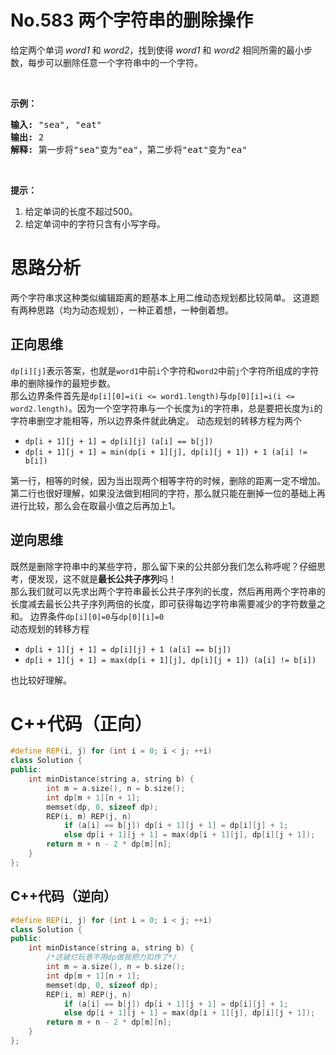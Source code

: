 # No.583 两个字符串的删除操作
<p>给定两个单词&nbsp;<em>word1&nbsp;</em>和&nbsp;<em>word2</em>，找到使得&nbsp;<em>word1&nbsp;</em>和&nbsp;<em>word2&nbsp;</em>相同所需的最小步数，每步可以删除任意一个字符串中的一个字符。</p>

<p>&nbsp;</p>

<p><strong>示例：</strong></p>

<pre><strong>输入:</strong> "sea", "eat"
<strong>输出:</strong> 2
<strong>解释:</strong> 第一步将"sea"变为"ea"，第二步将"eat"变为"ea"
</pre>

<p>&nbsp;</p>

<p><strong>提示：</strong></p>

<ol>
	<li>给定单词的长度不超过500。</li>
	<li>给定单词中的字符只含有小写字母。</li>
</ol>

# 思路分析
两个字符串求这种类似编辑距离的题基本上用二维动态规划都比较简单。
这道题有两种思路（均为动态规划），一种正着想，一种倒着想。
## 正向思维
`dp[i][j]`表示答案，也就是`word1`中前`i`个字符和`word2`中前`j`个字符所组成的字符串的删除操作的最短步数。  
那么边界条件首先是`dp[i][0]=i(i <= word1.length)`与`dp[0][i]=i(i <= word2.length)`。因为一个空字符串与一个长度为`i`的字符串，总是要把长度为`i`的字符串删空才能相等，所以边界条件就此确定。
动态规划的转移方程为两个  
- `dp[i + 1][j + 1] = dp[i][j] (a[i] == b[j])`
- `dp[i + 1][j + 1] = min(dp[i + 1][j], dp[i][j + 1]) + 1 (a[i] != b[i])`
  
第一行，相等的时候，因为当出现两个相等字符的时候，删除的距离一定不增加。
第二行也很好理解，如果没法做到相同的字符，那么就只能在删掉一位的基础上再进行比较，那么会在取最小值之后再加上1。

## 逆向思维
既然是删除字符串中的某些字符，那么留下来的公共部分我们怎么称呼呢？仔细思考，便发现，这不就是**最长公共子序列**吗！  
那么我们就可以先求出两个字符串最长公共子序列的长度，然后再用两个字符串的长度减去最长公共子序列两倍的长度，即可获得每边字符串需要减少的字符数量之和。
边界条件`dp[i][0]=0`与`dp[0][i]=0`  
动态规划的转移方程
- `dp[i + 1][j + 1] = dp[i][j] + 1 (a[i] == b[j])`
- `dp[i + 1][j + 1] = max(dp[i + 1][j], dp[i][j + 1]) (a[i] != b[i])`

也比较好理解。

# C++代码（正向）
```cpp
#define REP(i, j) for (int i = 0; i < j; ++i)
class Solution {
public:
    int minDistance(string a, string b) {
        int m = a.size(), n = b.size();
        int dp[m + 1][n + 1];
        memset(dp, 0, sizeof dp);
        REP(i, m) REP(j, n)
            if (a[i] == b[j]) dp[i + 1][j + 1] = dp[i][j] + 1;
            else dp[i + 1][j + 1] = max(dp[i + 1][j], dp[i][j + 1]);
        return m + n - 2 * dp[m][n];
    }
};
```
## C++代码（逆向）
```cpp
#define REP(i, j) for (int i = 0; i < j; ++i)
class Solution {
public:
    int minDistance(string a, string b) {
        /*这破烂玩意不用dp做我把力扣炸了*/
        int m = a.size(), n = b.size();
        int dp[m + 1][n + 1];
        memset(dp, 0, sizeof dp);
        REP(i, m) REP(j, n)
            if (a[i] == b[j]) dp[i + 1][j + 1] = dp[i][j] + 1;
            else dp[i + 1][j + 1] = max(dp[i + 1][j], dp[i][j + 1]);
        return m + n - 2 * dp[m][n];
    }
};
```